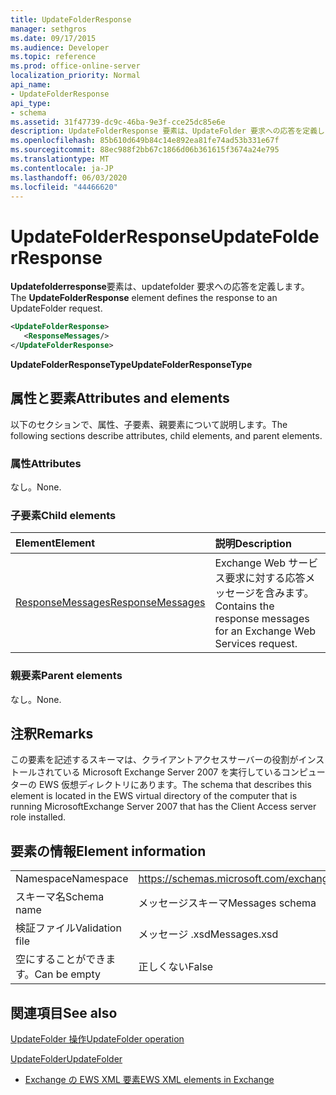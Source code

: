 ```yaml
---
title: UpdateFolderResponse
manager: sethgros
ms.date: 09/17/2015
ms.audience: Developer
ms.topic: reference
ms.prod: office-online-server
localization_priority: Normal
api_name:
- UpdateFolderResponse
api_type:
- schema
ms.assetid: 31f47739-dc9c-46ba-9e3f-cce25dc85e6e
description: UpdateFolderResponse 要素は、UpdateFolder 要求への応答を定義します。
ms.openlocfilehash: 85b610d649b84c14e892ea81fe74ad53b331e67f
ms.sourcegitcommit: 88ec988f2bb67c1866d06b361615f3674a24e795
ms.translationtype: MT
ms.contentlocale: ja-JP
ms.lasthandoff: 06/03/2020
ms.locfileid: "44466620"
---
```

# <a name="updatefolderresponse"></a><span data-ttu-id="d332b-103">UpdateFolderResponse</span><span class="sxs-lookup"><span data-stu-id="d332b-103">UpdateFolderResponse</span></span>

<span data-ttu-id="d332b-104">**Updatefolderresponse**要素は、updatefolder 要求への応答を定義します。</span><span class="sxs-lookup"><span data-stu-id="d332b-104">The **UpdateFolderResponse** element defines the response to an UpdateFolder request.</span></span> 
  
```xml
<UpdateFolderResponse>
   <ResponseMessages/>
</UpdateFolderResponse>
```

 <span data-ttu-id="d332b-105">**UpdateFolderResponseType**</span><span class="sxs-lookup"><span data-stu-id="d332b-105">**UpdateFolderResponseType**</span></span>
## <a name="attributes-and-elements"></a><span data-ttu-id="d332b-106">属性と要素</span><span class="sxs-lookup"><span data-stu-id="d332b-106">Attributes and elements</span></span>

<span data-ttu-id="d332b-107">以下のセクションで、属性、子要素、親要素について説明します。</span><span class="sxs-lookup"><span data-stu-id="d332b-107">The following sections describe attributes, child elements, and parent elements.</span></span>
  
### <a name="attributes"></a><span data-ttu-id="d332b-108">属性</span><span class="sxs-lookup"><span data-stu-id="d332b-108">Attributes</span></span>

<span data-ttu-id="d332b-109">なし。</span><span class="sxs-lookup"><span data-stu-id="d332b-109">None.</span></span>
  
### <a name="child-elements"></a><span data-ttu-id="d332b-110">子要素</span><span class="sxs-lookup"><span data-stu-id="d332b-110">Child elements</span></span>

|<span data-ttu-id="d332b-111">**Element**</span><span class="sxs-lookup"><span data-stu-id="d332b-111">**Element**</span></span>|<span data-ttu-id="d332b-112">**説明**</span><span class="sxs-lookup"><span data-stu-id="d332b-112">**Description**</span></span>|
|:-----|:-----|
|[<span data-ttu-id="d332b-113">ResponseMessages</span><span class="sxs-lookup"><span data-stu-id="d332b-113">ResponseMessages</span></span>](responsemessages.md) <br/> |<span data-ttu-id="d332b-114">Exchange Web サービス要求に対する応答メッセージを含みます。</span><span class="sxs-lookup"><span data-stu-id="d332b-114">Contains the response messages for an Exchange Web Services request.</span></span>  <br/> |
   
### <a name="parent-elements"></a><span data-ttu-id="d332b-115">親要素</span><span class="sxs-lookup"><span data-stu-id="d332b-115">Parent elements</span></span>

<span data-ttu-id="d332b-116">なし。</span><span class="sxs-lookup"><span data-stu-id="d332b-116">None.</span></span>
  
## <a name="remarks"></a><span data-ttu-id="d332b-117">注釈</span><span class="sxs-lookup"><span data-stu-id="d332b-117">Remarks</span></span>

<span data-ttu-id="d332b-118">この要素を記述するスキーマは、クライアントアクセスサーバーの役割がインストールされている Microsoft Exchange Server 2007 を実行しているコンピューターの EWS 仮想ディレクトリにあります。</span><span class="sxs-lookup"><span data-stu-id="d332b-118">The schema that describes this element is located in the EWS virtual directory of the computer that is running MicrosoftExchange Server 2007 that has the Client Access server role installed.</span></span>
  
## <a name="element-information"></a><span data-ttu-id="d332b-119">要素の情報</span><span class="sxs-lookup"><span data-stu-id="d332b-119">Element information</span></span>

|||
|:-----|:-----|
|<span data-ttu-id="d332b-120">Namespace</span><span class="sxs-lookup"><span data-stu-id="d332b-120">Namespace</span></span>  <br/> |https://schemas.microsoft.com/exchange/services/2006/messages  <br/> |
|<span data-ttu-id="d332b-121">スキーマ名</span><span class="sxs-lookup"><span data-stu-id="d332b-121">Schema name</span></span>  <br/> |<span data-ttu-id="d332b-122">メッセージスキーマ</span><span class="sxs-lookup"><span data-stu-id="d332b-122">Messages schema</span></span>  <br/> |
|<span data-ttu-id="d332b-123">検証ファイル</span><span class="sxs-lookup"><span data-stu-id="d332b-123">Validation file</span></span>  <br/> |<span data-ttu-id="d332b-124">メッセージ .xsd</span><span class="sxs-lookup"><span data-stu-id="d332b-124">Messages.xsd</span></span>  <br/> |
|<span data-ttu-id="d332b-125">空にすることができます。</span><span class="sxs-lookup"><span data-stu-id="d332b-125">Can be empty</span></span>  <br/> |<span data-ttu-id="d332b-126">正しくない</span><span class="sxs-lookup"><span data-stu-id="d332b-126">False</span></span>  <br/> |
   
## <a name="see-also"></a><span data-ttu-id="d332b-127">関連項目</span><span class="sxs-lookup"><span data-stu-id="d332b-127">See also</span></span>



[<span data-ttu-id="d332b-128">UpdateFolder 操作</span><span class="sxs-lookup"><span data-stu-id="d332b-128">UpdateFolder operation</span></span>](updatefolder-operation.md)
  
[<span data-ttu-id="d332b-129">UpdateFolder</span><span class="sxs-lookup"><span data-stu-id="d332b-129">UpdateFolder</span></span>](updatefolder.md)


- [<span data-ttu-id="d332b-130">Exchange の EWS XML 要素</span><span class="sxs-lookup"><span data-stu-id="d332b-130">EWS XML elements in Exchange</span></span>](ews-xml-elements-in-exchange.md)

